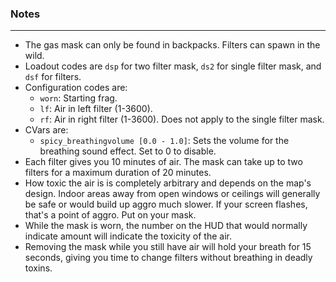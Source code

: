 ### Notes
---
- The gas mask can only be found in backpacks. Filters can spawn in the wild.
- Loadout codes are `dsp` for two filter mask, `ds2` for single filter mask, and `dsf` for filters.
- Configuration codes are:
	- `worn`: Starting frag.
	- `lf`: Air in left filter (1-3600).
	- `rf`: Air in right filter (1-3600). Does not apply to the single filter mask.
- CVars are:
	- `spicy_breathingvolume [0.0 - 1.0]`: Sets the volume for the breathing sound effect. Set to 0 to disable. 
- Each filter gives you 10 minutes of air. The mask can take up to two filters for a maximum duration of 20 minutes.
- How toxic the air is is completely arbitrary and depends on the map's design. Indoor areas away from open windows or ceilings will generally be safe or would build up aggro much slower. If your screen flashes, that's a point of aggro. Put on your mask.
- While the mask is worn, the number on the HUD that would normally indicate amount will indicate the toxicity of the air.
- Removing the mask while you still have air will hold your breath for 15 seconds, giving you time to change filters without breathing in deadly toxins.
